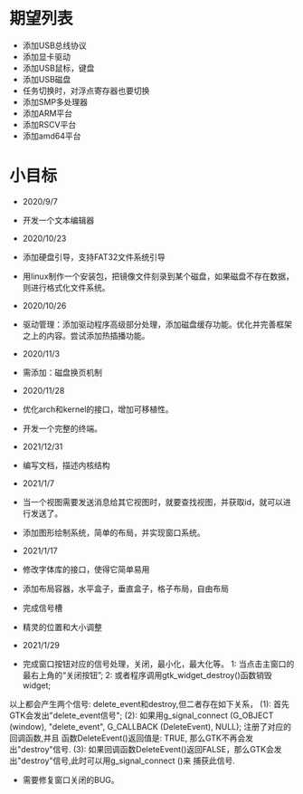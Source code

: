 # 期望列表
* 添加USB总线协议
* 添加显卡驱动
* 添加USB鼠标，键盘
* 添加USB磁盘
* 任务切换时，对浮点寄存器也要切换
* 添加SMP多处理器
* 添加ARM平台
* 添加RSCV平台
* 添加amd64平台

# 小目标
* 2020/9/7
* 开发一个文本编辑器

* 2020/10/23
* 添加硬盘引导，支持FAT32文件系统引导
* 用linux制作一个安装包，把镜像文件刻录到某个磁盘，如果磁盘不存在数据，则进行格式化文件系统。

* 2020/10/26
* 驱动管理：添加驱动程序高级部分处理，添加磁盘缓存功能。优化并完善框架之上的内容。尝试添加热插播功能。

* 2020/11/3
* 需添加：磁盘换页机制
* 2020/11/28
* 优化arch和kernel的接口，增加可移植性。
* 开发一个完整的终端。
* 2021/12/31
* 编写文档，描述内核结构
* 2021/1/7
* 当一个视图需要发送消息给其它视图时，就要查找视图，并获取id，就可以进行发送了。
* 添加图形绘制系统，简单的布局，并实现窗口系统。

* 2021/1/17
* 修改字体库的接口，使得它简单易用
* 添加布局容器，水平盒子，垂直盒子，格子布局，自由布局
* 完成信号槽
* 精灵的位置和大小调整
* 2021/1/29
* 完成窗口按钮对应的信号处理，关闭，最小化，最大化等。
1: 当点击主窗口的最右上角的“关闭按钮”;
2: 或者程序调用gtk_widget_destroy()函数销毁widget;

以上都会产生两个信号: delete_event和destroy,但二者存在如下关系，
(1): 首先GTK会发出"delete_event信号";
(2): 如果用g_signal_connect (G_OBJECT (window), "delete_event", G_CALLBACK (DeleteEvent), NULL);
注册了对应的回调函数,并且 函数DeleteEvent()返回值是: TRUE, 那么GTK不再会发出"destroy"信号.
(3): 如果回调函数DeleteEvent()返回FALSE，那么GTK会发出"destroy"信号,此时可以用g_signal_connect ()来
捕获此信号.

* 需要修复窗口关闭的BUG。